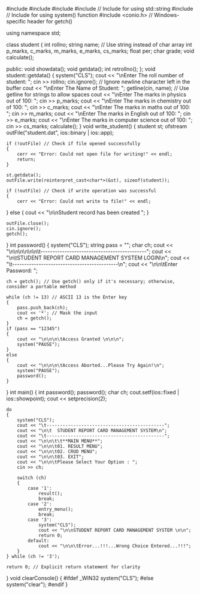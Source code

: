 #include <iostream>
#include <fstream>
#include <iomanip>
#include <string>  // Include for using std::string
#include <cstdlib> // Include for using system() function
#include <conio.h> // Windows-specific header for getch()

using namespace std;

class student
{
    int rollno;
    string name; // Use string instead of char array
    int p_marks, c_marks, m_marks, e_marks, cs_marks;
    float per;
    char grade;
    void calculate();

public:
    void showdata();
    void getdata();
    int retrollno();
};
void student::getdata()
{
    system("CLS");
    cout << "\nEnter The roll number of student: ";
    cin >> rollno;
    cin.ignore(); // Ignore newline character left in the buffer
    cout << "\nEnter The Name of Student: ";
    getline(cin, name); // Use getline for strings to allow spaces
    cout << "\nEnter The marks in physics out of 100: ";
    cin >> p_marks;
    cout << "\nEnter The marks in chemistry out of 100: ";
    cin >> c_marks;
    cout << "\nEnter The marks in maths out of 100: ";
    cin >> m_marks;
    cout << "\nEnter The marks in English out of 100: ";
    cin >> e_marks;
    cout << "\nEnter The marks in computer science out of 100: ";
    cin >> cs_marks;
    calculate();
}
void write_student()
{
    student st;
    ofstream outFile("student.dat", ios::binary | ios::app);
    
    if (!outFile) // Check if file opened successfully
    {
        cerr << "Error: Could not open file for writing!" << endl;
        return;
    }

    st.getdata();
    outFile.write(reinterpret_cast<char*>(&st), sizeof(student));

    if (!outFile) // Check if write operation was successful
    {
        cerr << "Error: Could not write to file!" << endl;
   }
    else
    {
        cout << "\n\nStudent record has been created ";
    }

    outFile.close();
    cin.ignore();
    getch();
}
int password()
{
    system("CLS");
    string pass = "";
    char ch;
    cout << "\n\n\n\n\n\n\t--------------------------------------------";
    cout << "\n\tSTUDENT REPORT CARD MANAGEMENT SYSTEM LOGIN\n";
    cout << "\t--------------------------------------------\n";
    cout << "\n\n\tEnter Password: ";

    ch = getch(); // Use getch() only if it's necessary; otherwise, consider a portable method

    while (ch != 13) // ASCII 13 is the Enter key
    {
        pass.push_back(ch);
        cout << '*'; // Mask the input
        ch = getch();
    }
    if (pass == "12345")
    {
        cout << "\n\n\n\tAccess Granted \n\n\n";
        system("PAUSE");
    }
    else
    {
        cout << "\n\n\n\tAccess Aborted...Please Try Again!\n";
        system("PAUSE");
        password();
    }
}
int main()
{
    int password();
    password();
    char ch;
    cout.setf(ios::fixed | ios::showpoint);
    cout << setprecision(2);

    do
    {
        system("CLS");
        cout << "\t--------------------------------------------";
        cout << "\n\t  STUDENT REPORT CARD MANAGEMENT SYSTEM\n";
        cout << "\t--------------------------------------------";
        cout << "\n\n\t\t**MAIN MENU**";
        cout << "\n\n\t01. RESULT MENU";
        cout << "\n\n\t02. CRUD MENU";
        cout << "\n\n\t03. EXIT";
        cout << "\n\n\tPlease Select Your Option : ";
        cin >> ch;

        switch (ch)
        {
            case '1': 
                result();
                break;
            case '2': 
                entry_menu();
                break;
            case '3':
                system("CLS");
                cout << "\n\nSTUDENT REPORT CARD MANAGEMENT SYSTEM \n\n";
                return 0;
            default:
                cout << "\n\n\tError...!!!...Wrong Choice Entered...!!!";
        }
    } while (ch != '3');

    return 0; // Explicit return statement for clarity
}
void clearConsole()
{
    #ifdef _WIN32
        system("CLS");
    #else
        system("clear");
    #endif
}


